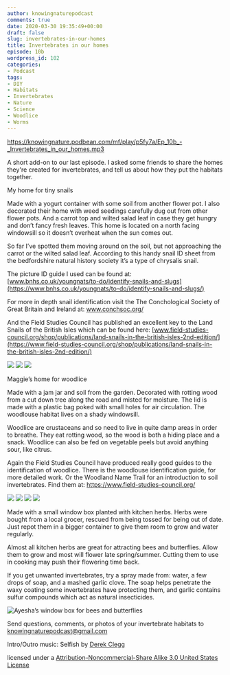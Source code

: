 ```yaml
---
author: knowingnaturepodcast
comments: true
date: 2020-03-30 19:35:49+00:00
draft: false
slug: invertebrates-in-our-homes
title: Invertebrates in our homes
episode: 10b
wordpress_id: 102
categories:
- Podcast
tags:
- DIY
- Habitats
- Invertebrates
- Nature
- Science
- Woodlice
- Worms
---
```


https://knowingnature.podbean.com/mf/play/p5fy7a/Ep_10b_-_Invertebrates_in_our_homes.mp3

A short add-on to our last episode. I asked some friends to share the homes
they're created for invertebrates, and tell us about how they put the habitats
together.

My home for tiny snails

Made with a yogurt container with some soil from another flower pot. I also
decorated their home with weed seedings carefully dug out from other flower
pots. And a carrot top and wilted salad leaf in case they get hungry and don’t
fancy fresh leaves. This home is located on a north facing windowsill so it
doesn’t overheat when the sun comes out.

So far I’ve spotted them moving around on the soil, but not approaching the
carrot or the wilted salad leaf. According to this handy snail ID sheet from
the bedfordshire natural history society it’s a type of chrysalis snail.

The picture ID guide I used can be found at: [www.bnhs.co.uk/youngnats/to-do/identify-snails-and-slugs](https://www.bnhs.co.uk/youngnats/to-do/identify-snails-and-slugs/)

For more in depth snail identification visit the The Conchological Society of
Great Britain and Ireland at: www.conchsoc.org/

And the Field Studies Council has published an excellent key to the Land Snails of the British Isles which can be found here: [www.field-studies-council.org/shop/publications/land-snails-in-the-british-isles-2nd-edition/](https://www.field-studies-council.org/shop/publications/land-snails-in-the-british-isles-2nd-edition/)

  ![](snail1.jpg)
  ![](snail2.jpg)
  ![](carrot.jpg)

Maggie’s home for woodlice

Made with a jam jar and soil from the garden. Decorated with rotting wood from
a cut down tree along the road and misted for moisture. The lid is made with a
plastic bag poked with small holes for air circulation. The woodlouse habitat
lives on a shady windowsill.

Woodlice are crustaceans and so need to live in quite damp areas in order to
breathe. They eat rotting wood, so the wood is both a hiding place and a
snack. Woodlice can also be fed on vegetable peels but avoid anything sour,
like citrus.

Again the Field Studies Council have produced really good guides to the
identification of woodlice. There is the woodlouse identification guide, for
more detailed work. Or the Woodland Name Trail for an introduction to soil
invertebrates. Find them at: <https://www.field-studies-council.org/>

  ![](woodlouse-home-1.jpg)
  ![](woodlouse-home-2.jpg)
  ![](woodlouse-home-3.jpg)
  ![](woodlouse-home-4.jpg)

Made with a small window box planted with kitchen herbs. Herbs were bought
from a local grocer, rescued from being tossed for being out of date. Just
repot them in a bigger container to give them room to grow and water
regularly.

Almost all kitchen herbs are great for attracting bees and butterflies. Allow
them to grow and most will flower late spring/summer. Cutting them to use in
cooking may push their flowering time back.

If you get unwanted invertebrates, try a spray made from: water, a few drops
of soap, and a mashed garlic clove. The soap helps penetrate the waxy coating
some invertebrates have protecting them, and garlic contains sulfur compounds
which act as natural insecticides.

  ![Ayesha’s window box for bees and butterflies](window-box.jpg)

Send questions, comments, or photos of your invertebrate habitats to  [knowingnaturepodcast@gmail.com](mailto:knowingnaturepodcast@gmail.com)

Intro/Outro music: Selfish by [Derek Clegg](http://freemusicarchive.org/music/Derek_Clegg/)

licensed under a [Attribution-Noncommercial-Share Alike 3.0 United States License](http://creativecommons.org/licenses/by-nc-sa/3.0/us/)

